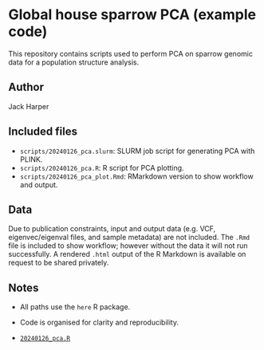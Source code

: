 # Global house sparrow PCA (example code)

This repository contains scripts used to perform PCA on sparrow genomic data for a population structure analysis.

## Author

Jack Harper

## Included files

- `scripts/20240126_pca.slurm`: SLURM job script for generating PCA with PLINK.
- `scripts/20240126_pca.R`: R script for PCA plotting.
- `scripts/20240126_pca_plot.Rmd`: RMarkdown version to show workflow and output.

## Data

Due to publication constraints, input and output data (e.g. VCF, eigenvec/eigenval files, and sample metadata) 
are not included. The `.Rmd` file is included to show workflow; however without the data it will not run 
successfully. A rendered `.html` output of the R Markdown is available on request to be shared privately.

## Notes

- All paths use the `here` R package.
- Code is organised for clarity and reproducibility.

- [`20240126_pca.R`](https://github.com/jackharper-genomics/global-sparrow-pca/blob/main/scripts/20240126_pca.R)

